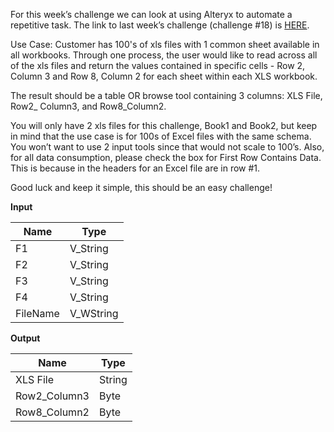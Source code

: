 ﻿For this week’s  challenge we can look at using Alteryx to automate a repetitive task. The link to last week’s  challenge (challenge #18) is  [HERE](https://community.alteryx.com/t5/Weekly-Challenge/Weekly-Exercise-18-Predictive-Predicting-Baseball-Wins/m-p/36747#M43).  
  

Use Case: Customer has 100's of xls files with 1 common sheet available in all workbooks. Through one process, the user would like to read across all of the xls files and return the values contained in specific cells - Row 2, Column 3 and Row 8, Column 2 for each sheet within each XLS workbook.  
  

The result should be a table OR browse tool containing 3 columns: XLS File, Row2_ Column3, and Row8_Column2.  
  

You will only have 2 xls files for this  challenge, Book1 and Book2, but keep in mind that the use case is for 100s of Excel files with the same schema. You won’t want to use 2 input tools since that would not scale to 100’s. Also, for all data consumption, please check the box for First Row Contains Data. This is because in the headers for an Excel file are in row #1.  
  

Good luck and keep it simple, this should be an easy  challenge!

**Input**


|   Name   |   Type    |
|----------|-----------|
| F1       | V_String  |
| F2       | V_String  |
| F3       | V_String  |
| F4       | V_String  |
| FileName | V_WString |


**Output**


|     Name     |  Type  |
|--------------|--------|
| XLS File     | String |
| Row2_Column3 | Byte   |
| Row8_Column2 | Byte   |


